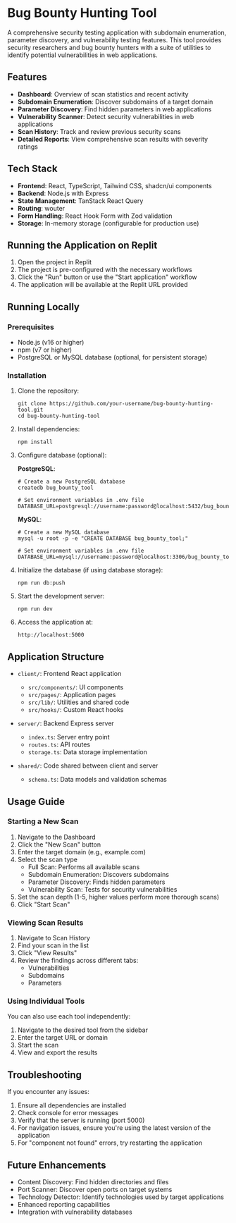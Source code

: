 # Bug Bounty Hunting Tool

A comprehensive security testing application with subdomain enumeration, parameter discovery, and vulnerability testing features. This tool provides security researchers and bug bounty hunters with a suite of utilities to identify potential vulnerabilities in web applications.

## Features

- **Dashboard**: Overview of scan statistics and recent activity
- **Subdomain Enumeration**: Discover subdomains of a target domain
- **Parameter Discovery**: Find hidden parameters in web applications
- **Vulnerability Scanner**: Detect security vulnerabilities in web applications
- **Scan History**: Track and review previous security scans
- **Detailed Reports**: View comprehensive scan results with severity ratings

## Tech Stack

- **Frontend**: React, TypeScript, Tailwind CSS, shadcn/ui components
- **Backend**: Node.js with Express
- **State Management**: TanStack React Query
- **Routing**: wouter
- **Form Handling**: React Hook Form with Zod validation
- **Storage**: In-memory storage (configurable for production use)

## Running the Application on Replit

1. Open the project in Replit
2. The project is pre-configured with the necessary workflows
3. Click the "Run" button or use the "Start application" workflow
4. The application will be available at the Replit URL provided

## Running Locally

### Prerequisites

- Node.js (v16 or higher)
- npm (v7 or higher)
- PostgreSQL or MySQL database (optional, for persistent storage)

### Installation

1. Clone the repository:
   ```
   git clone https://github.com/your-username/bug-bounty-hunting-tool.git
   cd bug-bounty-hunting-tool
   ```

2. Install dependencies:
   ```
   npm install
   ```

3. Configure database (optional):

   **PostgreSQL**:
   ```
   # Create a new PostgreSQL database
   createdb bug_bounty_tool
   
   # Set environment variables in .env file
   DATABASE_URL=postgresql://username:password@localhost:5432/bug_bounty_tool
   ```

   **MySQL**:
   ```
   # Create a new MySQL database
   mysql -u root -p -e "CREATE DATABASE bug_bounty_tool;"
   
   # Set environment variables in .env file
   DATABASE_URL=mysql://username:password@localhost:3306/bug_bounty_tool
   ```

4. Initialize the database (if using database storage):
   ```
   npm run db:push
   ```

5. Start the development server:
   ```
   npm run dev
   ```

6. Access the application at:
   ```
   http://localhost:5000
   ```

## Application Structure

- `client/`: Frontend React application
  - `src/components/`: UI components
  - `src/pages/`: Application pages
  - `src/lib/`: Utilities and shared code
  - `src/hooks/`: Custom React hooks

- `server/`: Backend Express server
  - `index.ts`: Server entry point
  - `routes.ts`: API routes
  - `storage.ts`: Data storage implementation

- `shared/`: Code shared between client and server
  - `schema.ts`: Data models and validation schemas

## Usage Guide

### Starting a New Scan

1. Navigate to the Dashboard
2. Click the "New Scan" button
3. Enter the target domain (e.g., example.com)
4. Select the scan type
   - Full Scan: Performs all available scans
   - Subdomain Enumeration: Discovers subdomains
   - Parameter Discovery: Finds hidden parameters
   - Vulnerability Scan: Tests for security vulnerabilities
5. Set the scan depth (1-5, higher values perform more thorough scans)
6. Click "Start Scan"

### Viewing Scan Results

1. Navigate to Scan History
2. Find your scan in the list
3. Click "View Results"
4. Review the findings across different tabs:
   - Vulnerabilities
   - Subdomains
   - Parameters

### Using Individual Tools

You can also use each tool independently:

1. Navigate to the desired tool from the sidebar
2. Enter the target URL or domain
3. Start the scan
4. View and export the results

## Troubleshooting

If you encounter any issues:

1. Ensure all dependencies are installed
2. Check console for error messages
3. Verify that the server is running (port 5000)
4. For navigation issues, ensure you're using the latest version of the application
5. For "component not found" errors, try restarting the application

## Future Enhancements

- Content Discovery: Find hidden directories and files
- Port Scanner: Discover open ports on target systems
- Technology Detector: Identify technologies used by target applications
- Enhanced reporting capabilities
- Integration with vulnerability databases